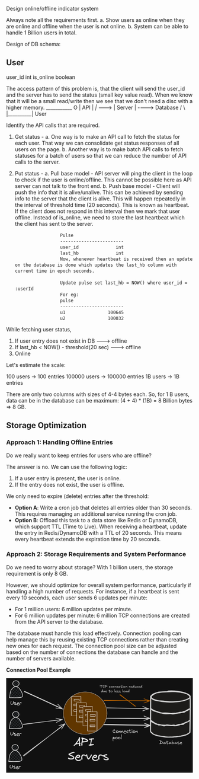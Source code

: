 Design online/offline indicator system

Always note all the requirements first.
   a. Show users as online when they are online and offline when the user is not online.
   b. System can be able to handle 1 Billion users in total.

Design of DB schema:

User
------------------------
user_id              int
is_online        boolean

The access pattern of this problem is, that the client will send the user_id and the server has to send the status (small key value read).
When we know that it will be a small read/write then we see that we don't need a disc with a higher memory.
               ___________
   O           | API      |
  _|_   --->   | Server   |  ---->   Database
  / \          |__________|
  User

Identify the API calls that are required.
1. Get status - 
   a. One way is to make an API call to fetch the status for each user. That way we can consolidate get status responses of all users on the page.
   b. Another way is to make batch API calls to fetch statuses for a batch of users so that we can reduce the number of API calls to the server.
2. Put status -
   a. Pull base model - API server will ping the client in the loop to check if the user is online/offline. 
                        This cannot be possible here as API server can not talk to the front end.
   b. Push base model - Client will push the info that it is alive/unalive.
                        This can be achieved by sending info to the server that the client is alive. 
                        This will happen repeatedly in the interval of threshold time (20 seconds). This is known as heartbeat.
                        If the client does not respond in this interval then we mark that user offline.
                        Instead of is_online, we need to store the last heartbeat which the client has sent to the server.
                        
                        Pulse
                        ------------------------
                        user_id              int
                        last_hb              int
                        Now, whenever heartbeat is received then an update on the database is done which updates the last_hb column with current time in epoch seconds.
                        
                        Update pulse set last_hb = NOW() where user_id = :userId
                        For eg:
                        pulse
                        ------------------------
                        u1                100645
                        u2                100032

While fetching user status, 
1. If user entry does not exist in DB ---> offline
2. If last_hb < NOW() - threshold(20 sec) ---> offline
3. Online

Let's estimate the scale:

100 users -> 100 entries
100000 users -> 100000 entries
1B users -> 1B entries

There are only two columns with sizes of 4-4 bytes each.
So, for 1 B users, data can be in the database can be maximum:
(4 + 4) * (1B) = 8 Billion bytes => 8 GB.

## Storage Optimization
 
### Approach 1: Handling Offline Entries
 
Do we really want to keep entries for users who are offline?
 
The answer is no. We can use the following logic:
 
1. If a user entry is present, the user is online.
2. If the entry does not exist, the user is offline.
 
We only need to expire (delete) entries after the threshold:
 
- **Option A**: Write a cron job that deletes all entries older than 30 seconds. This requires managing an additional service running the cron job.
- **Option B**: Offload this task to a data store like Redis or DynamoDB, which support TTL (Time to Live). When receiving a heartbeat, update the entry in Redis/DynamoDB with a TTL of 20 seconds. This means every heartbeat extends the expiration time by 20 seconds.
 
### Approach 2: Storage Requirements and System Performance
 
Do we need to worry about storage? With 1 billion users, the storage requirement is only 8 GB.
 
However, we should optimize for overall system performance, particularly if handling a high number of requests. For instance, if a heartbeat is sent every 10 seconds, each user sends 6 updates per minute:
 
- For 1 million users: 6 million updates per minute.
- For 6 million updates per minute: 6 million TCP connections are created from the API server to the database.
 
The database must handle this load effectively. Connection pooling can help manage this by reusing existing TCP connections rather than creating new ones for each request. The connection pool size can be adjusted based on the number of connections the database can handle and the number of servers available.
 
**Connection Pool Example**
 
![Connection Pool](https://raw.githubusercontent.com/CharanpreetSingh04/System-design/main/connection-pool.png)
